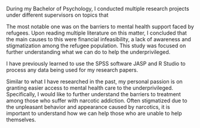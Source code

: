 During my Bachelor of Psychology, I conducted multiple research projects under different supervisors on topics that 

  

The most notable one was on the barriers to mental health support faced by refugees. Upon reading multiple literature on this matter, I concluded that the main causes to this were financial infeasibility, a lack of awareness and stigmatization among the refugee population. This study was focused on further understanding what we can do to help the underprivileged.

  

I have previously learned to use the SPSS software JASP and R Studio to process any data being used for my research papers. 

  

Similar to what I have researched in the past, my personal passion is on granting easier access to mental health care to the underprivileged. Specifically, I would like to further understand the barriers to treatment among those who suffer with narcotic addiction. Often stigmatized due to the unpleasant behavior and appearance caused by narcotics, it is important to understand how we can help those who are unable to help themselves.